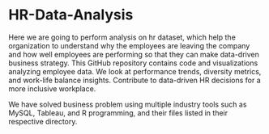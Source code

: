# HR-Data-Analysis
Here we are going to perform analysis on hr dataset, which help the organization to understand why the employees are leaving the company and how well employees are performing so that they can make data-driven business strategy. This GitHub repository contains code and visualizations analyzing employee data. We look at performance trends, diversity metrics, and work-life balance insights. Contribute to data-driven HR decisions for a more inclusive workplace. 

We have solved business problem using multiple industry tools such as MySQL, Tableau, and R programming, and their files listed in their respective directory.
